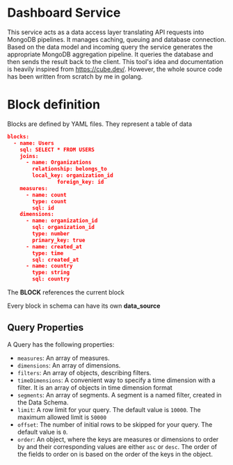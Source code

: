 # Dashboard Service

This service acts as a data access layer translating API requests into MongoDB pipelines. It manages caching, queuing and database connection. Based on the data model and incoming query the service generates the appropriate MongoDB aggregation pipeline. It queries the database and then sends the result back to the client.
This tool's idea and documentation is heavily inspired from https://cube.dev/. However, the whole source code has been written from scratch by me in golang.

# Block definition

Blocks are defined by YAML files. They represent a table of data

```json
blocks:
  - name: Users
    sql: SELECT * FROM USERS
    joins:
      - name: Organizations
        relationship: belongs_to
        local_key: organization_id
				foreign_key: id
    measures:
      - name: count
        type: count
        sql: id
    dimensions:
      - name: organization_id
        sql: organization_id
        type: number
        primary_key: true
      - name: created_at
        type: time
        sql: created_at
      - name: country
        type: string
        sql: country
```

The **BLOCK** references the current block

Every block in schema can have its own **data_source**

## Query Properties

A Query has the following properties:

- `measures`: An array of measures.
- `dimensions`: An array of dimensions.
- `filters`: An array of objects, describing filters.
- `timeDimensions`: A convenient way to specify a time dimension with a filter.
  It is an array of objects in time dimension format
- `segments`: An array of segments. A segment is a named filter, created in the
  Data Schema.
- `limit`: A row limit for your query. The default value is `10000`. The maximum
  allowed limit is `50000`
- `offset`: The number of initial rows to be skipped for your query. The default
  value is `0`.
- `order`: An object, where the keys are measures or dimensions to order by and
  their corresponding values are either `asc` or `desc`. The order of the fields
  to order on is based on the order of the keys in the object.
